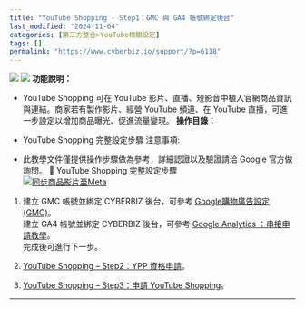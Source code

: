 ```yaml
---
title: "YouTube Shopping - Step1：GMC 與 GA4 帳號綁定後台"
last_modified: "2024-11-04"
categories: [第三方整合>YouTube相關設定]
tags: []
permalink: "https://www.cyberbiz.io/support/?p=6118"
---
```


![](https://www.cyberbiz.io/support/wp-content/uploads/適用站別.png)
[![](https://www.cyberbiz.io/support/wp-content/uploads/台灣站.png)](https://www.cyberbiz.io/support/?page_id=2490)
**功能說明：**  

* YouTube Shopping 可在 YouTube 影片、直播、短影音中植入官網商品資訊與連結。商家若有製作影片、經營 YouTube 頻道、在 YouTube 直播，可進一步設定以增加商品曝光、促進流量變現。
**操作目錄：**

* YouTube Shopping 完整設定步驟
注意事項:  

* 此教學文件僅提供操作步驟做為參考，詳細認證以及驗證請洽 Google 官方做詢問。
📌 YouTube Shopping 完整設定步驟  
[![同步商品影片至Meta](https://www.cyberbiz.io/support/wp-content/uploads/YouTube-Shopping設定說明02.png)](https://www.cyberbiz.io/support/wp-content/uploads/YouTube-Shopping設定說明02.png)

1. 建立 GMC 帳號並綁定 CYBERBIZ 後台，可參考 [ Google購物廣告設定(GMC)](https://www.cyberbiz.io/support/?p=230)。  
建立 GA4 帳號並綁定 CYBERBIZ 後台，可參考 [Google Analytics
：串接申請教學](https://www.cyberbiz.io/support/?p=165)。  
完成後可進行下一步。



2. [YouTube Shopping – Step2：YPP 資格申請](https://www.cyberbiz.io/support/?p=1979)。


3. [YouTube Shopping – Step3：申請 YouTube Shopping](https://www.cyberbiz.io/support/?p=1979)。

* * *

